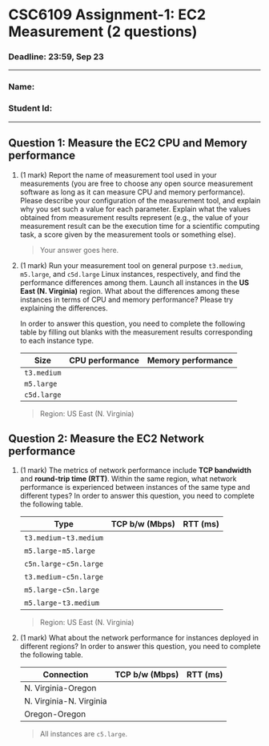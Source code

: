 # CSC6109 Assignment-1: EC2 Measurement (2 questions)

### Deadline: 23:59, Sep 23
---

### Name:
### Student Id:
---

## Question 1: Measure the EC2 CPU and Memory performance

1. (1 mark) Report the name of measurement tool used in your measurements (you are free to choose any open source measurement software as long as it can measure CPU and memory performance). Please describe your configuration of the measurement tool, and explain why you set such a value for each parameter. Explain what the values obtained from measurement results represent (e.g., the value of your measurement result can be the execution time for a scientific computing task, a score given by the measurement tools or something else).

    > Your answer goes here.

2. (1 mark) Run your measurement tool on general purpose `t3.medium`, `m5.large`, and `c5d.large` Linux instances, respectively, and find the performance differences among them. Launch all instances in the **US East (N. Virginia)** region. What about the differences among these instances in terms of CPU and memory performance? Please try explaining the differences. 

    In order to answer this question, you need to complete the following table by filling out blanks with the measurement results corresponding to each instance type.

    | Size      | CPU performance | Memory performance |
    |-----------|-----------------|--------------------|
    | `t3.medium` |                 |                    |
    | `m5.large`  |                 |                    |
    | `c5d.large` |                 |                    |

    > Region: US East (N. Virginia)

## Question 2: Measure the EC2 Network performance

1. (1 mark) The metrics of network performance include **TCP bandwidth** and **round-trip time (RTT)**. Within the same region, what network performance is experienced between instances of the same type and different types? In order to answer this question, you need to complete the following table.  

    | Type          | TCP b/w (Mbps) | RTT (ms) |
    |---------------|----------------|----------|
    | `t3.medium`-`t3.medium` |                |          |
    | `m5.large`-`m5.large`  |                |          |
    | `c5n.large`-`c5n.large` |                |          |
    | `t3.medium`-`c5n.large`   |                |          |
    | `m5.large`-`c5n.large`  |                |          |
    | `m5.large`-`t3.medium` |                |          |

    > Region: US East (N. Virginia)

2. (1 mark) What about the network performance for instances deployed in different regions? In order to answer this question, you need to complete the following table.

    | Connection | TCP b/w (Mbps)  | RTT (ms) |
    |------------|-----------------|--------------------|
    | N. Virginia-Oregon |                 |                    |
    | N. Virginia-N. Virginia  |                 |                    |
    | Oregon-Oregon |                 |                    |

    > All instances are `c5.large`.

